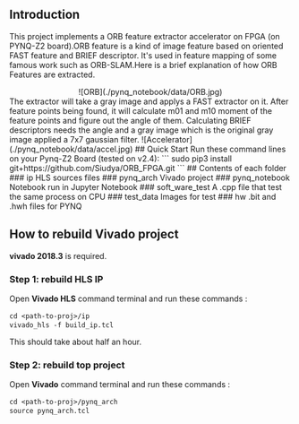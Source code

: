 ## Introduction
This project implements a ORB feature extractor accelerator on FPGA (on PYNQ-Z2 board).ORB feature is a kind of image feature based on oriented FAST feature and BRIEF descriptor. It's used in feature mapping of some famous work such as ORB-SLAM.Here is a brief explanation of how ORB Features are extracted.  
<center>![ORB](./pynq_notebook/data/ORB.jpg)</center>
The extractor will take a gray image and applys a FAST extractor on it. After feature points being found, it will calculate m01 and m10 moment of the feature points and figure out the angle of them. Calculating BRIEF descriptors needs the angle and a gray image which is the original gray image applied a 7x7 gaussian filter.  
![Accelerator](./pynq_notebook/data/accel.jpg)
## Quick Start
Run these command lines on your Pynq-Z2 Board (tested on v2.4):
```
sudo pip3 install git+https://github.com/Siudya/ORB_FPGA.git
```
## Contents of each folder
### ip
HLS sources files 
### pynq_arch
Vivado project
### pynq_notebook
Notebook run in Jupyter Notebook
### soft_ware_test
A .cpp file that test the same process on CPU 
### test_data
Images for test
### hw
.bit and .hwh files for PYNQ  

## How to rebuild Vivado project
**vivado 2018.3** is required.  

### Step 1: rebuild HLS IP
Open **Vivado HLS** command terminal and run these commands :  
```
cd <path-to-proj>/ip
vivado_hls -f build_ip.tcl
```  
This should take about half an hour.
### Step 2: rebuild top project
Open **Vivado** command terminal and run these commands :  
```
cd <path-to-proj>/pynq_arch
source pynq_arch.tcl
```
